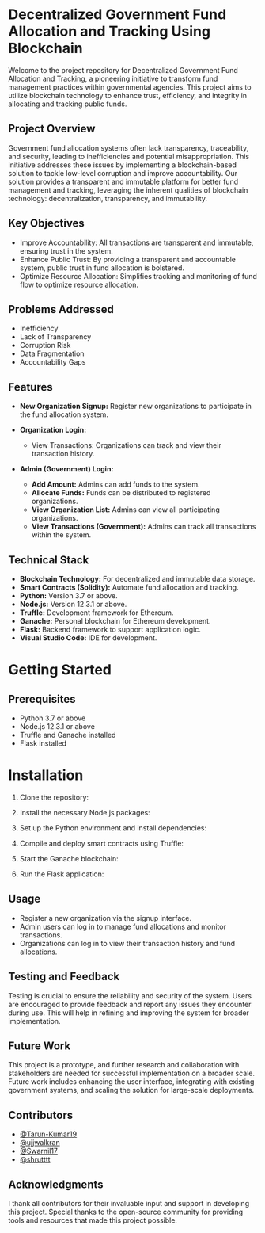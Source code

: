 # Decentralized Government Fund Allocation and Tracking Using Blockchain
Welcome to the project repository for Decentralized Government Fund Allocation and Tracking, a pioneering initiative to transform fund management practices within governmental agencies. This project aims to utilize blockchain technology to enhance trust, efficiency, and integrity in allocating and tracking public funds.

## Project Overview
Government fund allocation systems often lack transparency, traceability, and security, leading to inefficiencies and potential misappropriation. This initiative addresses these issues by implementing a blockchain-based solution to tackle low-level corruption and improve accountability. Our solution provides a transparent and immutable platform for better fund management and tracking, leveraging the inherent qualities of blockchain technology: decentralization, transparency, and immutability.

## Key Objectives
  * Improve Accountability: All transactions are transparent and immutable, ensuring trust in the system.
  * Enhance Public Trust: By providing a transparent and accountable system, public trust in fund allocation is bolstered.
  * Optimize Resource Allocation: Simplifies tracking and monitoring of fund flow to optimize resource allocation.
##  Problems Addressed
* Inefficiency
* Lack of Transparency
* Corruption Risk
* Data Fragmentation
* Accountability Gaps
## Features
* **New Organization Signup:** Register new organizations to participate in the fund allocation system.

* **Organization Login:**
  * View Transactions: Organizations can track and view their transaction history.
    
* **Admin (Government) Login:**

  * **Add Amount:** Admins can add funds to the system.
  * **Allocate Funds:** Funds can be distributed to registered organizations.
  * **View Organization List:** Admins can view all participating organizations.
  * **View Transactions (Government):** Admins can track all transactions within the system.
## Technical Stack
* **Blockchain Technology:** For decentralized and immutable data storage.
* **Smart Contracts (Solidity):** Automate fund allocation and tracking.
* **Python:** Version 3.7 or above.
* **Node.js:** Version 12.3.1 or above.
* **Truffle:** Development framework for Ethereum.
* **Ganache:** Personal blockchain for Ethereum development.
* **Flask:** Backend framework to support application logic.
* **Visual Studio Code:** IDE for development.
# Getting Started
## Prerequisites
* Python 3.7 or above
* Node.js 12.3.1 or above
* Truffle and Ganache installed
* Flask installed
# Installation
1. Clone the repository:

2. Install the necessary Node.js packages:

3. Set up the Python environment and install dependencies:

4. Compile and deploy smart contracts using Truffle:

5. Start the Ganache blockchain:

6. Run the Flask application:

## Usage
* Register a new organization via the signup interface.
* Admin users can log in to manage fund allocations and monitor transactions.
* Organizations can log in to view their transaction history and fund allocations.
## Testing and Feedback
Testing is crucial to ensure the reliability and security of the system. Users are encouraged to provide feedback and report any issues they encounter during use. This will help in refining and improving the system for broader implementation.

## Future Work
This project is a prototype, and further research and collaboration with stakeholders are needed for successful implementation on a broader scale. Future work includes enhancing the user interface, integrating with existing government systems, and scaling the solution for large-scale deployments.

## Contributors
- [@Tarun-Kumar19](https://github.com/Tarun-Kumar19)
- [@ujjwalkran](https://github.com/ujjwalkran)
- [@Swarnil17](https://github.com/Swarnil17)
- [@shrutttt](https://github.com/shrutttt)


## Acknowledgments
I thank all contributors for their invaluable input and support in developing this project. Special thanks to the open-source community for providing tools and resources that made this project possible.
